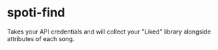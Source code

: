 # spoti-find

Takes your API credentials and will collect your "Liked" library alongside attributes of each song.

